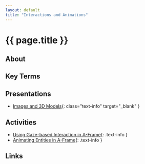 ```yaml
---
layout: default
title: "Interactions and Animations"
---
```


# {{ page.title }}

## About

## Key Terms

## Presentations

- [Images and 3D Models](presentation/assets.pdf){: class="text-info" target="_blank" } <i class="fas fa-file-pdf session-icon"></i>

## Activities

- [Using Gaze-based Interaction in A-Frame](activity_interactions){: .text-info }
- [Animating Entities in A-Frame](activity_animations){: .text-info }

## Links
